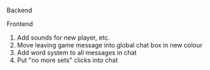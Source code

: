 Backend

Frontend

1. Add sounds for new player, etc.
2. Move leaving game message into global chat box in new colour
3. Add word system to all messages in chat
4. Put "no more sets" clicks into chat
